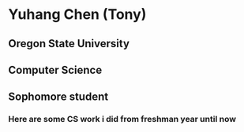 # Yuhang Chen (Tony)
## Oregon State University
## Computer Science
## Sophomore student
### Here are some CS work i did from freshman year until now
